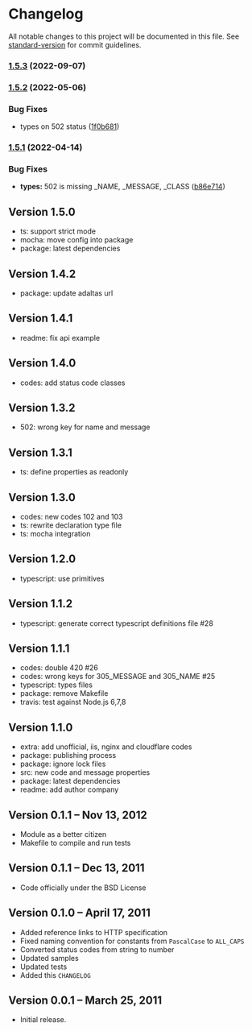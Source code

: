 # Changelog

All notable changes to this project will be documented in this file. See [standard-version](https://github.com/conventional-changelog/standard-version) for commit guidelines.

### [1.5.3](https://github.com/adaltas/node-http-status/compare/v1.5.2...v1.5.3) (2022-09-07)

### [1.5.2](https://github.com/adaltas/node-http-status/compare/v1.5.1...v1.5.2) (2022-05-06)


### Bug Fixes

* types on 502 status ([1f0b681](https://github.com/adaltas/node-http-status/commit/1f0b681e021d3f77e1594dd1329a178f6905ebe7))

### [1.5.1](https://github.com/adaltas/node-http-status/compare/v1.5.0...v1.5.1) (2022-04-14)


### Bug Fixes

* **types:** 502 is missing _NAME, _MESSAGE, _CLASS ([b86e714](https://github.com/adaltas/node-http-status/commit/b86e714db1ef41c0e841c9c96096d0288378d048))


## Version 1.5.0

* ts: support strict mode
* mocha: move config into package
* package: latest dependencies

## Version 1.4.2

* package: update adaltas url

## Version 1.4.1

* readme: fix api example

## Version 1.4.0

* codes: add status code classes

## Version 1.3.2

* 502: wrong key for name and message

## Version 1.3.1

* ts: define properties as readonly

## Version 1.3.0

* codes: new codes 102 and 103
* ts: rewrite declaration type file
* ts: mocha integration

## Version 1.2.0

* typescript: use primitives

## Version 1.1.2

* typescript: generate correct typescript definitions file #28

## Version 1.1.1

* codes: double 420 #26
* codes: wrong keys for 305_MESSAGE and 305_NAME #25
* typescript: types files
* package: remove Makefile
* travis: test against Node.js 6,7,8

## Version 1.1.0

* extra: add unofficial, iis, nginx and cloudflare codes
* package: publishing process
* package: ignore lock files
* src: new code and message properties
* package: latest dependencies
* readme: add author company

## Version 0.1.1 – Nov 13, 2012

-   Module as a better citizen
-   Makefile to compile and run tests

## Version 0.1.1 – Dec 13, 2011

-   Code officially under the BSD License

## Version 0.1.0 – April 17, 2011

-   Added reference links to HTTP specification
-   Fixed naming convention for constants from `PascalCase` to `ALL_CAPS`
-   Converted status codes from string to number
-   Updated samples
-   Updated tests
-   Added this `CHANGELOG`

## Version 0.0.1 – March 25, 2011

-   Initial release.
